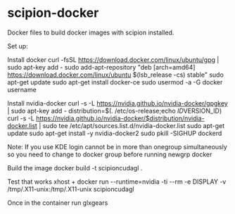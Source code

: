 # scipion-docker
Docker files to build docker images with scipion installed.

Set up:

Install docker
curl -fsSL https://download.docker.com/linux/ubuntu/gpg | sudo apt-key add -
sudo add-apt-repository "deb [arch=amd64] https://download.docker.com/linux/ubuntu $(lsb_release -cs) stable"
sudo apt-get update
sudo apt-get install docker-ce
sudo usermod -a -G docker username

Install nvidia-docker
curl -s -L https://nvidia.github.io/nvidia-docker/gpgkey |  sudo apt-key add -
distribution=$(. /etc/os-release;echo $ID$VERSION_ID)
curl -s -L https://nvidia.github.io/nvidia-docker/$distribution/nvidia-docker.list |  sudo tee /etc/apt/sources.list.d/nvidia-docker.list
sudo apt-get update
sudo apt-get install -y nvidia-docker2
sudo pkill -SIGHUP dockerd

Note: If you use KDE login cannot be in more than onegroup simultaneously so you need to change to docker group before running newgrp docker

Build the image
docker build -t scipioncudagl .

Test that works
xhost +
docker run --runtime=nvidia -ti --rm -e DISPLAY -v /tmp/.X11-unix:/tmp/.X11-unix scipioncudagl

Once in the container run glxgears


